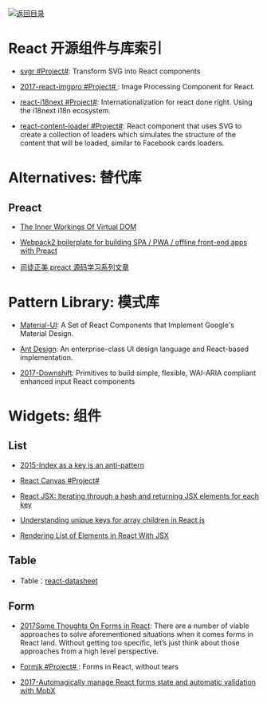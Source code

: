 [![返回目录](https://parg.co/UGo)](https://github.com/wxyyxc1992/Awesome-Reference) 


# React 开源组件与库索引

* [svgr #Project#](https://github.com/smooth-code/svgr): Transform SVG into React components

- [2017-react-imgpro #Project# ](https://github.com/nitin42/react-imgpro): Image Processing Component for React.

- [react-i18next #Project#](https://github.com/i18next/react-i18next): Internationalization for react done right. Using the i18next i18n ecosystem.

* [react-content-loader #Project#](https://github.com/danilowoz/react-content-loader): React component that uses SVG to create a collection of loaders which simulates the structure of the content that will be loaded, similar to Facebook cards loaders.

# Alternatives: 替代库

## Preact

* [The Inner Workings Of Virtual DOM](https://medium.com/@rajaraodv/the-inner-workings-of-virtual-dom-666ee7ad47cf#.or5425hja)

- [Webpack2 boilerplate for building SPA / PWA / offline front-end apps with Preact](https://github.com/lukeed/preact-starter)

- [司徒正美 preact 源码学习系列文章](https://segmentfault.com/a/1190000010336457)

# Pattern Library: 模式库

* [Material-UI](http://www.material-ui.com/#/): A Set of React Components that Implement Google's Material Design.

- [Ant Design](https://www.hugedomains.com/domain_profile.cfm?d=ant-design&e=com): An enterprise-class UI design language and React-based implementation.

* [2017-Downshift](https://medium.com/@kentcdodds/introducing-downshift-for-react-b1de3fca0817): Primitives to build simple, flexible, WAI-ARIA compliant enhanced input React components

# Widgets: 组件

## List

* [2015-Index as a key is an anti-pattern](https://parg.co/beq)

* [React Canvas #Project# ](https://github.com/Flipboard/react-canvas)

* [React JSX: Iterating through a hash and returning JSX elements for each key](http://stackoverflow.com/questions/29534224/react-jsx-iterating-through-a-hash-and-returning-jsx-elements-for-each-key)

* [Understanding unique keys for array children in React.js](http://stackoverflow.com/questions/28329382/understanding-unique-keys-for-array-children-in-react-js)

* [Rendering List of Elements in React With JSX](http://jasonjl.me/blog/2015/04/18/rendering-list-of-elements-in-react-with-jsx/)

## Table

* Table：[react-datasheet](https://nadbm.github.io/react-datasheet/)

## Form

* [2017Some Thoughts On Forms in React](https://parg.co/bIR): There are a number of viable approaches to solve aforementioned situations when it comes forms in React land. Without getting too specific, let’s just think about those approaches from a high level perspective.

* [Formik #Project# ](https://github.com/jaredpalmer/formik): Forms in React, without tears

* [2017-Automagically manage React forms state and automatic validation with MobX](https://medium.com/@foxhound87/automagically-manage-react-forms-state-with-mobx-and-automatic-validation-2b00a32b9769)
